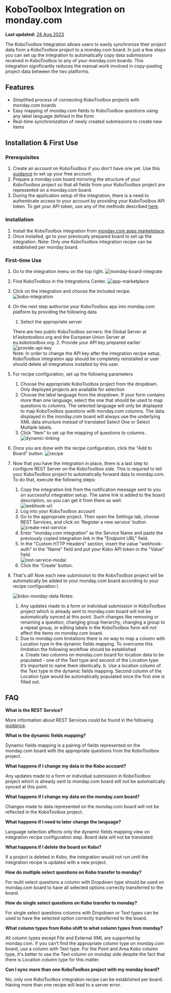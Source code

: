 # KoboToolbox Integration on monday.com
**Last updated:** <a href="https://github.com/kobotoolbox/docs/blob/793bce0ced2dd143b19b50222fb55f49004d276e/source/kobotoolbox_monday_integration.md" class="reference">28 Aug 2023</a>

The KoboToolbox Integration allows users to easily synchronize their project
data from a KoboToolbox project to a monday.com board. In just a few steps you
can set up the integration to automatically copy data submissions received in
KoboToolbox to any of your monday.com boards. This integration significantly
reduces the manual work involved in copy-pasting project data between the two
platforms.

## Features

- Simplified process of connecting KoboToolbox projects with monday.com boards
- Easy mapping of monday.com fields to KoboToolbox questions using any label
  language defined in the form
- Real-time synchronization of newly created submissions to create new items

## Installation & First Use

### Prerequisites

1.  Create an account on KoboToolbox if you don't have one yet. Use this
    [guidance](https://support.kobotoolbox.org/creating_account.html) to set up
    your free account.
2.  Prepare a monday.com board mirroring the structure of your KoboToolbox
    project so that all fields from your KoboToolbox project are represented on
    a monday.com board.
3.  During the application setup of the integration, there is a need to
    authenticate access to your account by providing your KoboToolbox API token.
    To get your API token, use any of the methods described
    [here](https://support.kobotoolbox.org/api.html?highlight=api%20token).

### Installation

1.  Install the KoboToolbox integration from
    [monday.com apps marketplace](https://monday.com/marketplace).
2.  Once installed, go to your previously prepared board to set up the
    integration.
    Note: Only one KoboToolbox integration recipe can be established per monday board.

### First-time Use

1.  Go to the integration menu on the top right.
    ![monday-board-integrate](/images/kobotoolbox_monday_integration/monday-board-integrate.png)
2.  Find KoboToolbox in the Integrations Center.
    ![app-marketplace](/images/kobotoolbox_monday_integration/find-integration.png)
3.  Click on the integration and choose the included recipe.
    ![kobo-integration](/images/kobotoolbox_monday_integration/choose-recipe.png)
4.  On the next step authorize your KoboToolbox app into monday.com platform by providing the following data
    1. Select the appropriate server
    
    There are two public KoboToolbox servers: the Global Server at kf.kobotoolbox.org and the European Union Server at eu.kobotoolbox.org.
    2. Provide your API key prepared earlier ![provide-api-key](/images/kobotoolbox_monday_integration/provide-api-key.png)  
    Note: In order to change the API key after the integration recipe setup, KoboToolbox Integration app should be completely reinstalled or user should delete all integrations installed by this user.
5. For recipe configuration, set up the following parameters
    1.  Choose the appropriate KoboToolbox project from the dropdown. Only
        deployed projects are available for selection
    2.  Choose the label language from the dropdown. If your form contains more
        than one language, select the one that should be used to map questions
        to columns. The selected language will only be displayed to map
        KoboToolbox questions with monday.com columns. The data displayed in the
        monday.com board will always use the underlying XML data structure
        instead of translated Select One or Select Multiple labels.
    3.  Click "Item" to set up the mapping of questions to columns .
        ![dynamic-linking](/images/kobotoolbox_monday_integration/item-mapping.png)
6.  Once you are done with the recipe configuration, click the "Add to Board"
    button. ![recipe](/images/kobotoolbox_monday_integration/recipe-config.png)
7.  Now that you have the integration in place, there is a last step to
    configure REST Server on the KoboToolbox side. This is required to tell your
    KoboToolbox project to automatically forward data to monday.com. To do that,
    execute the following steps:
    1.  Copy the integration link from the notification message sent to you on
        successful integration setup. The same link is added to the board
        description, so you can get it from there as well.\
        ![webhook-url](/images/kobotoolbox_monday_integration/description-link.png)
    2.  Log into your KoboToolbox account
    3.  Go to the appropriate project. Then open the Settings tab, choose REST
        Services, and click on 'Register a new service' button\
        ![create-rest-service](/images/kobotoolbox_monday_integration/create-rest-service.png)
    4.  Enter "monday.com integration" as the Service Name and paste the
        previously copied integration link in the "Endpoint URL" field.
    5.  In the "Custom HTTP Headers" section, insert the value "webhook-auth" in
        the "Name" field and put your Kobo API token in the "Value" field.\
        ![rest-service-modal](/images/kobotoolbox_monday_integration/rest-service-modal.png)
    6.  Click the 'Create' button.
8.  That's all! Now each new submission to the KoboToolbox project will be
    automatically be added to your monday.com board according to your recipe
    configuration.\

    ![kobo-monday-data](/images/kobotoolbox_monday_integration/kobo-monday-data.png)
    Notes: 
    1. Any updates made to a form or individual submission in KoboToolbox
    project which is already sent to monday.com board will not be automatically
    synced at this point. Such changes like removing or renaming a question,
    changing group hierarchy, changing a group to a repeat group, or editing
    labels in the KoboToolbox form will not affect the items on monday.com
    board.
    2. Due to monday.com limitations there is no way to map a column with Location type in the dynamic fields mapping. To overcome this limitation the following workflow should be established  
      a. Create two columns on monday.com board for location data to be populated - one of the Text type and second of the Location type. It’s important to name them identically. 
      b. Use a location column of the Text type in the dynamic fields mapping.  Second column of the Location type would be automatically populated once the first one is filled out.


## FAQ

**What is the REST Service?**

More information about REST Services could be found in the following
[guidance](https://support.kobotoolbox.org/rest_services.html).

**What is the dynamic fields mapping?**

Dynamic fields mapping is a pairing of fields represented on the monday.com
board with the appropriate questions from the KoboToolbox project.

**What happens if I change my data in the Kobo account?**

Any updates made to a form or individual submission in KoboToolbox project which
is already sent to monday.com board will not be automatically synced at this
point.

**What happens if I change my data on the monday.com board?**

Changes made to data represented on the monday.com board will not be reflected
in the KoboToolbox project.

**What happens if I need to later change the language?**

Language selection affects only the dynamic fields mapping view on integration
recipe configuration step. Board data will not be translated.

**What happens if I delete the board on Kobo?**

If a project is deleted in Kobo, the integration would not run until the
integration recipe is updated with a new project.

**How do multiple select questions on Kobo transfer to monday?**

For multi select questions a column with Dropdown type should be used on
monday.com board to have all selected options correctly transferred to the
board.

**How do single select questions on Kobo transfer to monday?**

For single select questions columns with Dropdown or Text types can be used to
have the selected option correctly transferred to the board.

**What column types from Kobo shift to what column types from monday?**

All column types except File and External XML are supported by monday.com. If
you can't find the appropriate column type on monday.com board, use a column
with Text type. For the Point and Area Kobo column type, it's better to use the Text
column on monday side despite the fact that there is Location column type for
this matter.

**Can I sync more than one KoboToolbox project with my monday board?**

No; only one KoboToolbox integration recipe can be established per board. 
Having more than one recipe will lead to a server error.
